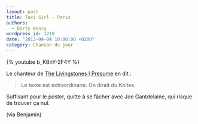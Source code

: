 ```yaml
---
layout: post
title: Taxi Girl - Paris
authors:
  - Dirty Henry
wordpress_id: 1210
date: "2013-04-04 10:00:00 +0200"
category: Chanson du jour
---
```


{% youtube b_KBnY-2F4Y %}

Le chanteur de [The Livingstones I Presume][1] en dit :

> Le texte est extraordinaire. On dirait du Koltes.

Suffisant pour le poster, quitte à se fâcher avec Joe Gantdelaine, qui risque de
trouver ça nul.

(via Benjamin)

[1]: https://thelivingstonesipresume.bandcamp.com/
